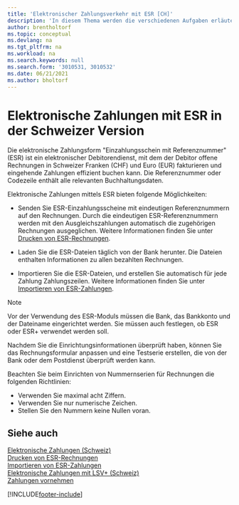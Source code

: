```yaml
---
title: 'Elektronischer Zahlungsverkehr mit ESR [CH]'
description: 'In diesem Thema werden die verschiedenen Aufgaben erläutert, die Sie mit dem elektronischen Kreditorendienst Einzahlungsschein mit Referenznummer (ESR) abwickeln können.'
author: brentholtorf
ms.topic: conceptual
ms.devlang: na
ms.tgt_pltfrm: na
ms.workload: na
ms.search.keywords: null
ms.search.form: '3010531, 3010532'
ms.date: 06/21/2021
ms.author: bholtorf
---
```

# Elektronische Zahlungen mit ESR in der Schweizer Version
Die elektronische Zahlungsform "Einzahlungsschein mit Referenznummer" (ESR) ist ein elektronischer Debitorendienst, mit dem der Debitor offene Rechnungen in Schweizer Franken (CHF) und Euro (EUR) fakturieren und eingehende Zahlungen effizient buchen kann. Die Referenznummer oder Codezeile enthält alle relevanten Buchhaltungsdaten.  

Elektronische Zahlungen mittels ESR bieten folgende Möglichkeiten:  

- Senden Sie ESR-Einzahlungsscheine mit eindeutigen Referenznummern auf den Rechnungen. Durch die eindeutigen ESR-Referenznummern werden mit den Ausgleichszahlungen automatisch die zugehörigen Rechnungen ausgeglichen. Weitere Informationen finden Sie unter [Drucken von ESR-Rechnungen](how-to-print-esr-invoices.md).  

- Laden Sie die ESR-Dateien täglich von der Bank herunter. Die Dateien enthalten Informationen zu allen bezahlten Rechnungen.  

- Importieren Sie die ESR-Dateien, und erstellen Sie automatisch für jede Zahlung Zahlungszeilen. Weitere Informationen finden Sie unter [Importieren von ESR-Zahlungen](how-to-import-esr-payments.md).  

> [!NOTE]  
>  Vor der Verwendung des ESR-Moduls müssen die Bank, das Bankkonto und der Dateiname eingerichtet werden. Sie müssen auch festlegen, ob ESR oder ESR+ verwendet werden soll.

Nachdem Sie die Einrichtungsinformationen überprüft haben, können Sie das Rechnungsformular anpassen und eine Testserie erstellen, die von der Bank oder dem Postdienst überprüft werden kann.  

Beachten Sie beim Einrichten von Nummernserien für Rechnungen die folgenden Richtlinien:  

- Verwenden Sie maximal acht Ziffern.  
- Verwenden Sie nur numerische Zeichen.  
- Stellen Sie den Nummern keine Nullen voran.  

## Siehe auch  
 [Elektronische Zahlungen (Schweiz)](swiss-electronic-payments.md)   
 [Drucken von ESR-Rechnungen](how-to-print-esr-invoices.md)   
 [Importieren von ESR-Zahlungen](how-to-import-esr-payments.md)   
 [Elektronische Zahlungen mit LSV+ (Schweiz)](swiss-electronic-payments-using-lsv-.md)   
 [Zahlungen vornehmen](../../payables-make-payments.md)


[!INCLUDE[footer-include](../../includes/footer-banner.md)]